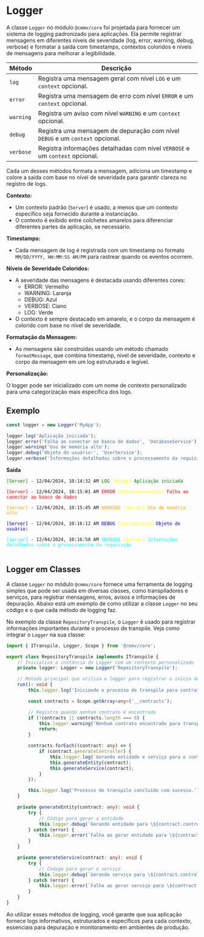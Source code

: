 # Logger

A classe `Logger` no módulo `@cmmv/core` foi projetada para fornecer um sistema de logging padronizado para aplicações. Ela permite registrar mensagens em diferentes níveis de severidade (log, error, warning, debug, verbose) e formatar a saída com timestamps, contextos coloridos e níveis de mensagens para melhorar a legibilidade.

| Método   | Descrição                                                                |
|----------|--------------------------------------------------------------------------|
| `log`    | Registra uma mensagem geral com nível `LOG` e um `context` opcional.     |
| `error`  | Registra uma mensagem de erro com nível `ERROR` e um `context` opcional.  |
| `warning`| Registra um aviso com nível `WARNING` e um `context` opcional.           |
| `debug`  | Registra uma mensagem de depuração com nível `DEBUG` e um `context` opcional. |
| `verbose`| Registra informações detalhadas com nível `VERBOSE` e um `context` opcional. |

Cada um desses métodos formata a mensagem, adiciona um timestamp e colore a saída com base no nível de severidade para garantir clareza no registro de logs.

**Contexto:**

* Um contexto padrão (`Server`) é usado, a menos que um contexto específico seja fornecido durante a instanciação.
* O contexto é exibido entre colchetes amarelos para diferenciar diferentes partes da aplicação, se necessário.

**Timestamps:**

* Cada mensagem de log é registrada com um timestamp no formato `MM/DD/YYYY, HH:MM:SS AM/PM` para rastrear quando os eventos ocorrem.

**Níveis de Severidade Coloridos:**

* A severidade das mensagens é destacada usando diferentes cores:
    * ERROR: Vermelho
    * WARNING: Laranja
    * DEBUG: Azul
    * VERBOSE: Ciano
    * LOG: Verde
* O contexto é sempre destacado em amarelo, e o corpo da mensagem é colorido com base no nível de severidade.

**Formatação da Mensagem:**

* As mensagens são construídas usando um método chamado `formatMessage`, que combina timestamp, nível de severidade, contexto e corpo da mensagem em um log estruturado e legível.

**Personalização:**

O logger pode ser inicializado com um nome de contexto personalizado para uma categorização mais específica dos logs.

## Exemplo

```typescript
const logger = new Logger('MyApp');

logger.log('Aplicação iniciada');
logger.error('Falha ao conectar ao banco de dados', 'DatabaseService');
logger.warning('Uso de memória alto');
logger.debug('Objeto do usuário:', 'UserService');
logger.verbose('Informações detalhadas sobre o processamento da requisição');
```

**Saída**

<pre>
<code class="hljs language-shell" lang="shell"><span style="color:green;">[Server]</span> - 12/04/2024, 10:14:32 AM <span style="color:green;">LOG</span> <span style="color:yellow;">[MyApp]</span> <span style="color:green;">Aplicação iniciada</span> <br>
<span style="color:red;">[Server]</span> - 12/04/2024, 10:15:01 AM <span style="color:red;">ERROR</span> <span style="color:yellow;">[DatabaseService]</span> <span style="color:red;">Falha ao conectar ao banco de dados</span> <br>
<span style="color:orange;">[Server]</span> - 12/04/2024, 10:15:45 AM <span style="color:orange;">WARNING</span> <span style="color:yellow;">[Server]</span> <span style="color:orange;">Uso de memória alto</span> <br>
<span style="color:blue;">[Server]</span> - 12/04/2024, 10:16:12 AM <span style="color:blue;">DEBUG</span> <span style="color:yellow;">[UserService]</span> <span style="color:blue;">Objeto do usuário:</span> <br>
<span style="color:cyan;">[Server]</span> - 12/04/2024, 10:16:58 AM <span style="color:cyan;">VERBOSE</span> <span style="color:yellow;">[Server]</span> <span style="color:cyan;">Informações detalhadas sobre o processamento da requisição</span>
</code>
</pre>

## Logger em Classes

A classe `Logger` no módulo `@cmmv/core` fornece uma ferramenta de logging simples que pode ser usada em diversas classes, como transpiladores e serviços, para registrar mensagens, erros, avisos e informações de depuração. Abaixo está um exemplo de como utilizar a classe `Logger` no seu código e o que cada método de logging faz.

No exemplo da classe `RepositoryTranspile`, o `Logger` é usado para registrar informações importantes durante o processo de transpile. Veja como integrar o `Logger` na sua classe:

```typescript
import { ITranspile, Logger, Scope } from '@cmmv/core';

export class RepositoryTranspile implements ITranspile {
    // Inicializa a instância do Logger com um contexto personalizado
    private logger: Logger = new Logger('RepositoryTranspile');

    // Método principal que utiliza o logger para registrar o início do processo de transpile
    run(): void {
        this.logger.log('Iniciando o processo de transpile para contratos');

        const contracts = Scope.getArray<any>('__contracts');

        // Registra quando nenhum contrato é encontrado
        if (!contracts || contracts.length === 0) {
            this.logger.warning('Nenhum contrato encontrado para transpile.');
            return;
        }

        contracts.forEach((contract: any) => {
            if (contract.generateController) {
                this.logger.log(`Gerando entidade e serviço para o contrato: \${contract.controllerName}`);
                this.generateEntity(contract);
                this.generateService(contract);
            }
        });

        this.logger.log('Processo de transpile concluído com sucesso.');
    }

    private generateEntity(contract: any): void {
        try {
            // Código para gerar a entidade
            this.logger.debug(`Gerando entidade para \${contract.controllerName}`);
        } catch (error) {
            this.logger.error(`Falha ao gerar entidade para \${contract.controllerName}`, error);
        }
    }

    private generateService(contract: any): void {
        try {
            // Código para gerar o serviço
            this.logger.debug(`Gerando serviço para \${contract.controllerName}`);
        } catch (error) {
            this.logger.error(`Falha ao gerar serviço para \${contract.controllerName}`, error);
        }
    }
}
```

Ao utilizar esses métodos de logging, você garante que sua aplicação fornece logs informativos, estruturados e específicos para cada contexto, essenciais para depuração e monitoramento em ambientes de produção.
